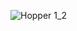 ![Hopper 1_2](https://github.com/NataliaCalizaya/Grupo_4_2023/assets/108774030/d691d7d5-0330-477e-980a-d2bf28f5a2be)

